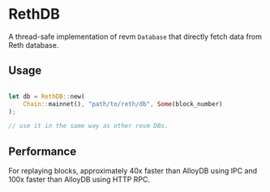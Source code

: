# RethDB

A thread-safe implementation of revm `Database` that directly fetch data from Reth database.

## Usage

```rust

let db = RethDB::new(
    Chain::mainnet(), "path/to/reth/db", Some(block_number)
);

// use it in the same way as other revm DBs.
```

## Performance

For replaying blocks, approximately 40x faster than AlloyDB using IPC and 100x faster than AlloyDB using HTTP RPC.